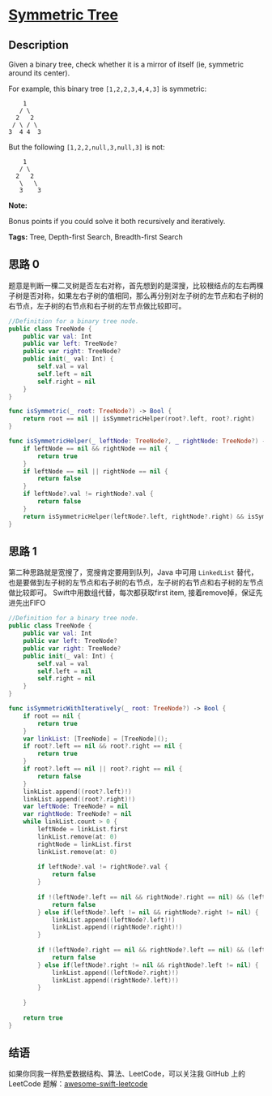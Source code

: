 # [Symmetric Tree][title]

## Description

Given a binary tree, check whether it is a mirror of itself (ie, symmetric around its center).

For example, this binary tree `[1,2,2,3,4,4,3]` is symmetric:

```
    1
   / \
  2   2
 / \ / \
3  4 4  3
```

But the following `[1,2,2,null,3,null,3]` is not:

```
    1
   / \
  2   2
   \   \
   3    3
```

**Note:**

Bonus points if you could solve it both recursively and iteratively.

**Tags:** Tree, Depth-first Search, Breadth-first Search


## 思路 0

题意是判断一棵二叉树是否左右对称，首先想到的是深搜，比较根结点的左右两棵子树是否对称，如果左右子树的值相同，那么再分别对左子树的左节点和右子树的右节点，左子树的右节点和右子树的左节点做比较即可。

```swift
//Definition for a binary tree node.
public class TreeNode {
    public var val: Int
    public var left: TreeNode?
    public var right: TreeNode?
    public init(_ val: Int) {
        self.val = val
        self.left = nil
        self.right = nil
    }
}

func isSymmetric(_ root: TreeNode?) -> Bool {
    return root == nil || isSymmetricHelper(root?.left, root?.right)
}

func isSymmetricHelper(_ leftNode: TreeNode?, _ rightNode: TreeNode?) -> Bool {
    if leftNode == nil && rightNode == nil {
        return true
    }
    if leftNode == nil || rightNode == nil {
        return false
    }
    if leftNode?.val != rightNode?.val {
        return false
    }
    return isSymmetricHelper(leftNode?.left, rightNode?.right) && isSymmetricHelper(leftNode?.right, rightNode?.left)
}

```

## 思路 1

第二种思路就是宽搜了，宽搜肯定要用到队列，Java 中可用 `LinkedList` 替代，也是要做到左子树的左节点和右子树的右节点，左子树的右节点和右子树的左节点做比较即可。
Swift中用数组代替，每次都获取first item, 接着remove掉，保证先进先出FIFO
```swift
//Definition for a binary tree node.
public class TreeNode {
    public var val: Int
    public var left: TreeNode?
    public var right: TreeNode?
    public init(_ val: Int) {
        self.val = val
        self.left = nil
        self.right = nil
    }
}

func isSymmetricWithIteratively(_ root: TreeNode?) -> Bool {
    if root == nil {
        return true
    }
    var linkList: [TreeNode] = [TreeNode]();
    if root?.left == nil && root?.right == nil {
        return true
    }
    if root?.left == nil || root?.right == nil {
        return false
    }
    linkList.append((root?.left)!)
    linkList.append((root?.right)!)
    var leftNode: TreeNode? = nil
    var rightNode: TreeNode? = nil
    while linkList.count > 0 {
        leftNode = linkList.first
        linkList.remove(at: 0)
        rightNode = linkList.first
        linkList.remove(at: 0)
        
        if leftNode?.val != rightNode?.val {
            return false
        }
        
        if !(leftNode?.left == nil && rightNode?.right == nil) && (leftNode?.left == nil || rightNode?.right == nil) {
            return false
        } else if(leftNode?.left != nil && rightNode?.right != nil) {
            linkList.append((leftNode?.left)!)
            linkList.append((rightNode?.right)!)
        }
        
        if !(leftNode?.right == nil && rightNode?.left == nil) && (leftNode?.right == nil || rightNode?.left == nil) {
            return false
        } else if(leftNode?.right != nil && rightNode?.left != nil) {
            linkList.append((leftNode?.right)!)
            linkList.append((rightNode?.left)!)
        }
        
    }
    
    return true
}

```


## 结语

如果你同我一样热爱数据结构、算法、LeetCode，可以关注我 GitHub 上的 LeetCode 题解：[awesome-swift-leetcode][zgpeace]



[title]: https://leetcode.com/problems/symmetric-tree
[zgpeace]: https://github.com/zgpeace/awesome-swift-leetcode
